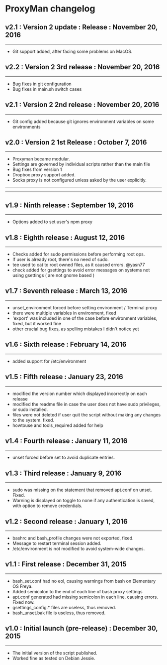 ProxyMan changelog
===============================================================
## v2.1 : Version 2 update : Release : November 20, 2016
---------------------------------------------------------------
* Git support added, after facing some problems on MacOS.

## v2.2 : Version 2 3rd release : November 20, 2016
---------------------------------------------------------------
* Bug fixes in git configuration
* Bug fixes in main.sh switch cases

## v2.1 : Version 2 2nd release : November 20, 2016
---------------------------------------------------------------
* Git config added because git ignores environment variables
  on some environments

## v2.0 : Version 2 1st Release : October 7, 2016
---------------------------------------------------------------
* Proxyman became modular.
* Settings are governed by individual scripts rather than the
  main file
* Bug fixes from version 1
* Dropbox proxy support added.
* Socks proxy is not configured unless asked by the user explicitly.

***************************************************************
***************************************************************

## v1.9 : Ninth release : September 19, 2016
---------------------------------------------------------------
* Options added to set user's npm proxy

## v1.8 : Eighth release : August 12, 2016
---------------------------------------------------------------
* Checks added for sudo permissions before performing root ops.
* If user is already root, there's no need of sudo.
* tee used to cat to root owned files, as it caused errors. @yasn77
* check added for gsettings to avoid error messages on systems not
  using gsettings ( are not gnome based )

## v1.7 : Seventh release : March 13, 2016
---------------------------------------------------------------
* unset_environment forced before setting environment / Terminal proxy
* there were multiple variables in environment, fixed
* 'export' was included in one of the case before environment variables, fixed, but it worked fine
* other crucial bug fixes, as spelling mistakes I didn't notice yet

## v1.6 : Sixth release : February 14, 2016
---------------------------------------------------------------
* added support for /etc/environment

## v1.5 : Fifth release : January 23, 2016
---------------------------------------------------------------
* modified the version number which displayed incorrectly on each release
* modified the readme file in case the user does not have sudo privileges, or sudo installed.
* files were not deleted if user quit the script without making any changes to the system. fixed.
* howtouse and tools_required added for help

## v1.4 : Fourth release : January 11, 2016
---------------------------------------------------------------
* unset forced before set to avoid duplicate entries.

## v1.3 : Third release : January 9, 2016
---------------------------------------------------------------
* sudo was missing on the statement that removed apt.conf on unset. Fixed.
* Warning is displayed on toggle to none if any authentication is saved, with option to remove credentials.

## v1.2 : Second release : January 1, 2016
---------------------------------------------------------------
* bashrc and bash_profile changes were not exported, fixed.
* Message to restart terminal session added.
* /etc/environment is not modified to avoid system-wide changes.

## v1.1 : First release : December 31, 2015
---------------------------------------------------------------
* bash_set.conf had no eol, causing warnings from bash on Elementary OS Freya.
* Added semicolon to the end of each line of bash proxy settings
* apt.conf generated had missing semicolon in each line, causing errors. Fixed now.
* gsettings_config.* files are useless, thus removed.
* bash_unset.bak file is useless, thus removed.


## v1.0 : Initial launch (pre-release) : December 30, 2015
---------------------------------------------------------------
* The initial version of the script published.
* Worked fine as tested on Debian Jessie.

